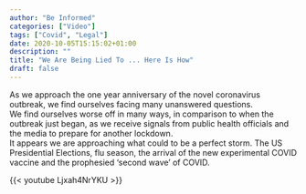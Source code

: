```yaml
---
author: "Be Informed"
categories: ["Video"]
tags: ["Covid", "Legal"]
date: 2020-10-05T15:15:02+01:00
description: ""
title: "We Are Being Lied To ... Here Is How"
draft: false
---
```


As we approach the one year anniversary of the novel coronavirus outbreak, we find ourselves facing many unanswered questions.   
We find ourselves worse off in many ways, in comparison to when the outbreak just began, as we receive signals from public health officials and the media to prepare for another lockdown.   
It appears we are approaching what could to be a perfect storm. The US Presidential Elections, flu season, the arrival of the new experimental COVID vaccine and the prophesied ‘second wave’ of COVID.

{{< youtube Ljxah4NrYKU >}}
